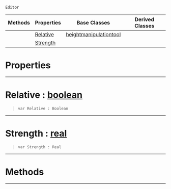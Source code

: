  `Editor`

|Methods|Properties|Base Classes|Derived Classes|
|---|---|---|---|
| |[ Relative](https://plasmaengine.github.io/PlasmaDocs/Plasma1/C++/code_reference/class_reference/raiselowertool.markdown#relative-plasma-engine-doc)|[heightmanipulationtool](https://plasmaengine.github.io/PlasmaDocs/Plasma1/C++/code_reference/class_reference/heightmanipulationtool.markdown)| |
| |[ Strength](https://plasmaengine.github.io/PlasmaDocs/Plasma1/C++/code_reference/class_reference/raiselowertool.markdown#strength-plasma-engine-doc)| | |


 #  Properties


---  
 #  Relative : [boolean](https://plasmaengine.github.io/PlasmaDocs/Plasma1/C++/code_reference/lightning_base_types/boolean.markdown)

> 
> ``` lang=cpp, name=Lightning
> var Relative : Boolean


---  
 #  Strength : [real](https://plasmaengine.github.io/PlasmaDocs/Plasma1/C++/code_reference/lightning_base_types/real.markdown)

> 
> ``` lang=cpp, name=Lightning
> var Strength : Real


---  
 #  Methods


---  
 

 